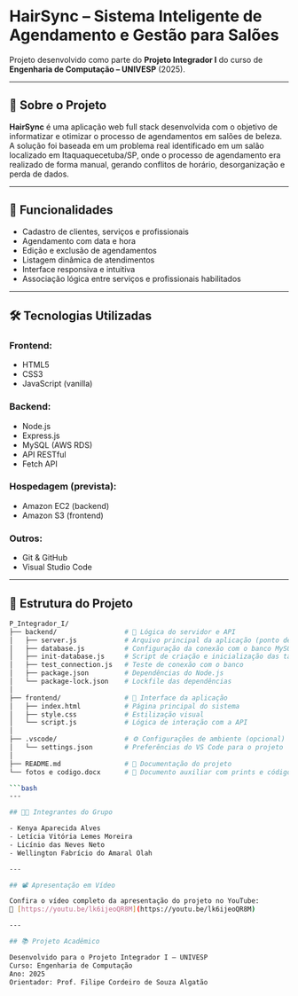 # HairSync – Sistema Inteligente de Agendamento e Gestão para Salões

Projeto desenvolvido como parte do **Projeto Integrador I** do curso de **Engenharia de Computação – UNIVESP** (2025).

---

## 📌 Sobre o Projeto

**HairSync** é uma aplicação web full stack desenvolvida com o objetivo de informatizar e otimizar o processo de agendamentos em salões de beleza. A solução foi baseada em um problema real identificado em um salão localizado em Itaquaquecetuba/SP, onde o processo de agendamento era realizado de forma manual, gerando conflitos de horário, desorganização e perda de dados.

---

## 🎯 Funcionalidades

- Cadastro de clientes, serviços e profissionais
- Agendamento com data e hora
- Edição e exclusão de agendamentos
- Listagem dinâmica de atendimentos
- Interface responsiva e intuitiva
- Associação lógica entre serviços e profissionais habilitados

---

## 🛠️ Tecnologias Utilizadas

### Frontend:
- HTML5
- CSS3
- JavaScript (vanilla)

### Backend:
- Node.js
- Express.js
- MySQL (AWS RDS)
- API RESTful
- Fetch API

### Hospedagem (prevista):
- Amazon EC2 (backend)
- Amazon S3 (frontend)

### Outros:
- Git & GitHub
- Visual Studio Code

---

## 📁 Estrutura do Projeto

```bash
P_Integrador_I/
├── backend/                 # 🧠 Lógica do servidor e API
│   ├── server.js            # Arquivo principal da aplicação (ponto de entrada)
│   ├── database.js          # Configuração da conexão com o banco MySQL
│   ├── init-database.js     # Script de criação e inicialização das tabelas
│   ├── test_connection.js   # Teste de conexão com o banco
│   ├── package.json         # Dependências do Node.js
│   └── package-lock.json    # Lockfile das dependências
│
├── frontend/                # 💅 Interface da aplicação
│   ├── index.html           # Página principal do sistema
│   ├── style.css            # Estilização visual
│   └── script.js            # Lógica de interação com a API
│
├── .vscode/                 # ⚙️ Configurações de ambiente (opcional)
│   └── settings.json        # Preferências do VS Code para o projeto
│
├── README.md                # 📄 Documentação do projeto
└── fotos e codigo.docx      # 📎 Documento auxiliar com prints e código

```bash
---

## 👩‍💻 Integrantes do Grupo

- Kenya Aparecida Alves  
- Letícia Vitória Lemes Moreira  
- Licínio das Neves Neto  
- Wellington Fabrício do Amaral Olah

---

## 📽️ Apresentação em Vídeo

Confira o vídeo completo da apresentação do projeto no YouTube:  
🔗 [https://youtu.be/lk6ijeoQR8M](https://youtu.be/lk6ijeoQR8M)

---

## 📚 Projeto Acadêmico

Desenvolvido para o Projeto Integrador I – UNIVESP  
Curso: Engenharia de Computação  
Ano: 2025  
Orientador: Prof. Filipe Cordeiro de Souza Algatão


